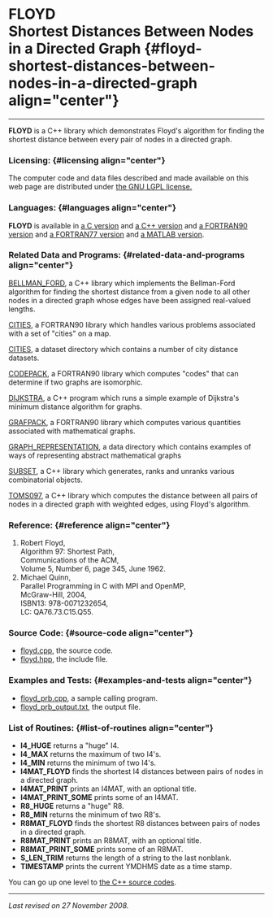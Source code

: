 FLOYD\
Shortest Distances Between Nodes in a Directed Graph {#floyd-shortest-distances-between-nodes-in-a-directed-graph align="center"}
====================================================

------------------------------------------------------------------------

**FLOYD** is a C++ library which demonstrates Floyd's algorithm for
finding the shortest distance between every pair of nodes in a directed
graph.

### Licensing: {#licensing align="center"}

The computer code and data files described and made available on this
web page are distributed under [the GNU LGPL
license.](../../txt/gnu_lgpl.txt)

### Languages: {#languages align="center"}

**FLOYD** is available in [a C version](../../c_src/floyd/floyd.md)
and [a C++ version](../../master/floyd/floyd.md) and [a FORTRAN90
version](../../f_src/floyd/floyd.md) and [a FORTRAN77
version](../../f77_src/floyd/floyd.md) and [a MATLAB
version](../../m_src/floyd/floyd.md).

### Related Data and Programs: {#related-data-and-programs align="center"}

[BELLMAN\_FORD](../../master/bellman_ford/bellman_ford.md), a C++
library which implements the Bellman-Ford algorithm for finding the
shortest distance from a given node to all other nodes in a directed
graph whose edges have been assigned real-valued lengths.

[CITIES](../../f_src/cities/cities.md), a FORTRAN90 library which
handles various problems associated with a set of "cities" on a map.

[CITIES](../../datasets/cities/cities.md), a dataset directory which
contains a number of city distance datasets.

[CODEPACK](../../f_src/codepack/codepack.md), a FORTRAN90 library
which computes "codes" that can determine if two graphs are isomorphic.

[DIJKSTRA](../../master/dijkstra/dijkstra.md), a C++ program which
runs a simple example of Dijkstra's minimum distance algorithm for
graphs.

[GRAFPACK](../../f_src/grafpack/grafpack.md), a FORTRAN90 library
which computes various quantities associated with mathematical graphs.

[GRAPH\_REPRESENTATION](../../data/graph_representation/graph_representation.md),
a data directory which contains examples of ways of representing
abstract mathematical graphs

[SUBSET](../../master/subset/subset.md), a C++ library which
generates, ranks and unranks various combinatorial objects.

[TOMS097](../../master/toms097/toms097.md), a C++ library which
computes the distance between all pairs of nodes in a directed graph
with weighted edges, using Floyd's algorithm.

### Reference: {#reference align="center"}

1.  Robert Floyd,\
    Algorithm 97: Shortest Path,\
    Communications of the ACM,\
    Volume 5, Number 6, page 345, June 1962.
2.  Michael Quinn,\
    Parallel Programming in C with MPI and OpenMP,\
    McGraw-Hill, 2004,\
    ISBN13: 978-0071232654,\
    LC: QA76.73.C15.Q55.

### Source Code: {#source-code align="center"}

-   [floyd.cpp](floyd.cpp), the source code.
-   [floyd.hpp](floyd.hpp), the include file.

### Examples and Tests: {#examples-and-tests align="center"}

-   [floyd\_prb.cpp](floyd_prb.cpp), a sample calling program.
-   [floyd\_prb\_output.txt](floyd_prb_output.txt), the output file.

### List of Routines: {#list-of-routines align="center"}

-   **I4\_HUGE** returns a "huge" I4.
-   **I4\_MAX** returns the maximum of two I4's.
-   **I4\_MIN** returns the minimum of two I4's.
-   **I4MAT\_FLOYD** finds the shortest I4 distances between pairs of
    nodes in a directed graph.
-   **I4MAT\_PRINT** prints an I4MAT, with an optional title.
-   **I4MAT\_PRINT\_SOME** prints some of an I4MAT.
-   **R8\_HUGE** returns a "huge" R8.
-   **R8\_MIN** returns the minimum of two R8's.
-   **R8MAT\_FLOYD** finds the shortest R8 distances between pairs of
    nodes in a directed graph.
-   **R8MAT\_PRINT** prints an R8MAT, with an optional title.
-   **R8MAT\_PRINT\_SOME** prints some of an R8MAT.
-   **S\_LEN\_TRIM** returns the length of a string to the last
    nonblank.
-   **TIMESTAMP** prints the current YMDHMS date as a time stamp.

You can go up one level to [the C++ source codes](../cpp_src.md).

------------------------------------------------------------------------

*Last revised on 27 November 2008.*
